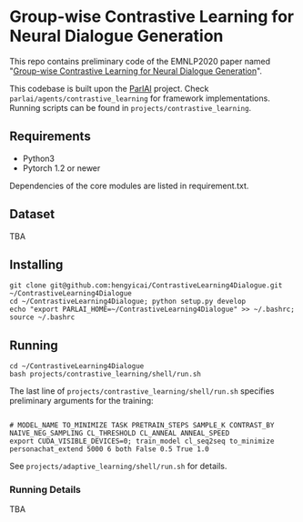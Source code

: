 # Group-wise Contrastive Learning for Neural Dialogue Generation

This repo contains preliminary code of the EMNLP2020 paper named "[Group-wise Contrastive Learning for Neural Dialogue Generation](https://arxiv.org/abs/2009.07543)".

This codebase is built upon the [ParlAI](https://parl.ai/) project. 
Check `parlai/agents/contrastive_learning` for framework implementations.
Running scripts can be found in `projects/contrastive_learning`.


## Requirements
- Python3
- Pytorch 1.2 or newer

Dependencies of the core modules are listed in requirement.txt.

## Dataset
TBA

## Installing
```
git clone git@github.com:hengyicai/ContrastiveLearning4Dialogue.git ~/ContrastiveLearning4Dialogue
cd ~/ContrastiveLearning4Dialogue; python setup.py develop
echo "export PARLAI_HOME=~/ContrastiveLearning4Dialogue" >> ~/.bashrc; source ~/.bashrc
```

## Running

```
cd ~/ContrastiveLearning4Dialogue
bash projects/contrastive_learning/shell/run.sh
```

The last line of `projects/contrastive_learning/shell/run.sh` specifies preliminary arguments for the training:
```

# MODEL_NAME TO_MINIMIZE TASK PRETRAIN_STEPS SAMPLE_K CONTRAST_BY NAIVE_NEG_SAMPLING CL_THRESHOLD CL_ANNEAL ANNEAL_SPEED
export CUDA_VISIBLE_DEVICES=0; train_model cl_seq2seq to_minimize personachat_extend 5000 6 both False 0.5 True 1.0
```

See `projects/adaptive_learning/shell/run.sh` for details.

### Running Details

TBA
